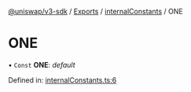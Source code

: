 [@uniswap/v3-sdk](../README.md) / [Exports](../modules.md) / [internalConstants](../modules/internalconstants.md) / ONE

# ONE

• `Const` **ONE**: *default*

Defined in: [internalConstants.ts:6](https://github.com/Uniswap/uniswap-v3-sdk/blob/aeb1b09/src/internalConstants.ts#L6)
